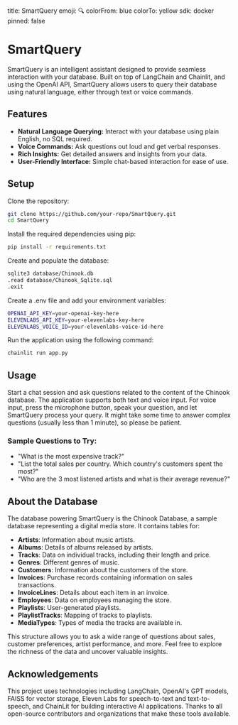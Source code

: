 title: SmartQuery
emoji: 🔍
colorFrom: blue
colorTo: yellow
sdk: docker
pinned: false

# SmartQuery

SmartQuery is an intelligent assistant designed to provide seamless interaction with your database. Built on top of LangChain and Chainlit, and using the OpenAI API, SmartQuery allows users to query their database using natural language, either through text or voice commands.

## Features

- **Natural Language Querying:** Interact with your database using plain English, no SQL required.
- **Voice Commands:** Ask questions out loud and get verbal responses.
- **Rich Insights:** Get detailed answers and insights from your data.
- **User-Friendly Interface:** Simple chat-based interaction for ease of use.

## Setup

Clone the repository:

```bash
git clone https://github.com/your-repo/SmartQuery.git
cd SmartQuery
```

Install the required dependencies using pip:

```bash
pip install -r requirements.txt
```

Create and populate the database:

```bash
sqlite3 database/Chinook.db
.read database/Chinook_Sqlite.sql
.exit
```

Create a .env file and add your environment variables:

```bash
OPENAI_API_KEY=your-openai-key-here
ELEVENLABS_API_KEY=your-elevenlabs-key-here
ELEVENLABS_VOICE_ID=your-elevenlabs-voice-id-here
```

Run the application using the following command:

```bash
chainlit run app.py
```

## Usage

Start a chat session and ask questions related to the content of the Chinook database. The application supports both text and voice input. For voice input, press the microphone button, speak your question, and let SmartQuery process your query. It might take some time to answer complex questions (usually less than 1 minute), so please be patient.

### Sample Questions to Try:

- "What is the most expensive track?"
- "List the total sales per country. Which country's customers spent the most?"
- "Who are the 3 most listened artists and what is their average revenue?"

## About the Database

The database powering SmartQuery is the Chinook Database, a sample database representing a digital media store. It contains tables for:

- **Artists**: Information about music artists.
- **Albums**: Details of albums released by artists.
- **Tracks**: Data on individual tracks, including their length and price.
- **Genres**: Different genres of music.
- **Customers**: Information about the customers of the store.
- **Invoices**: Purchase records containing information on sales transactions.
- **InvoiceLines**: Details about each item in an invoice.
- **Employees**: Data on employees managing the store.
- **Playlists**: User-generated playlists.
- **PlaylistTracks**: Mapping of tracks to playlists.
- **MediaTypes**: Types of media the tracks are available in.

This structure allows you to ask a wide range of questions about sales, customer preferences, artist performance, and more. Feel free to explore the richness of the data and uncover valuable insights.

## Acknowledgements

This project uses technologies including LangChain, OpenAI's GPT models, FAISS for vector storage, Eleven Labs for speech-to-text and text-to-speech, and ChainLit for building interactive AI applications. Thanks to all open-source contributors and organizations that make these tools available.
